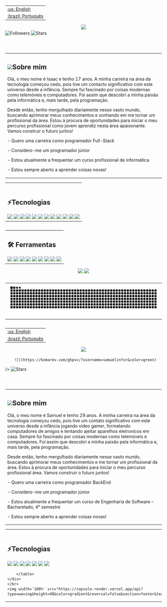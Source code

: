 <table align="right">
 	<tr>
		<td>
			<a href="https://github.com/DevSaLLein/DevSaLLein/blob/main/README.md">:us: English</a>
		</td>
	</tr>
 	<tr>
		<td>
			<a href="https://github.com/DevSaLLein/DevSaLLein/blob/main/README-BR.md">:brazil: Português</a>
		</td>
	</tr>
</table>
<h2></h2>
<header> 
	<div align="center">
		<img src="https://readme-typing-svg.herokuapp.com/?color=ff1659&size=35&center=true&vCenter=true&width=1000&lines=HELLO,+Dev_;Be+Welcome!+:%29_" />
	</div>
	<section align='left'>
		<img src="https://komarev.com/ghpvc/?username=devsallein&label=Profile%20views&color=ff33ff&style=flat" alt="Followers" />
		<img src="https://img.shields.io/github/stars/DevSaLLein?affiliations=OWNER%2CCOLLABORATOR&color=ff33ff&style=flat" alt="Stars"/>
	</section>	 
</header>
<main>
	<table>
		<tr> 
			<td>
				<h2><img src="https://emojis.slackmojis.com/emojis/images/1531849430/4246/blob-sunglasses.gif?1531849430" width="30"/>Sobre mim</h2>
				<p>
Olá, o meu nome é Isaac e tenho 17 anos. A minha carreira na área da tecnologia começou cedo, pois tive um contacto significativo com este universo desde a infância. Sempre fui fascinado por coisas modernas como telemóveis e computadores. Foi assim que descobri a minha paixão pela informática e, mais tarde, pela programação.

Desde então, tenho mergulhado diariamente nesse vasto mundo, buscando aprimorar meus conhecimentos e sonhando em me tornar um profissional da área. Estou à procura de oportunidades para iniciar o meu percurso profissional como jovem aprendiz nesta área apaixonante. Vamos construir o futuro juntos!
				</p>
				<p>- Quero uma carreira como programador Full-Stack </p>
				<p>- Considero-me um programador júnior </p>
				<p>- Estou atualmente a frequentar um curso profissional de informática </p>
				<p>- Estou sempre aberto a aprender coisas novas!</p>
			</td>
		</tr>
	</table>
 	<table>
  	<tr>
			<td>	
				<h2>⚡Tecnologias </h2>
				<img src="https://img.shields.io/badge/-HTML-0D1117?style=for-the-badge&logo=HTML5&logoColor=&labelColor=0D1117"/>
				<img src="https://img.shields.io/badge/-CSS-0D1117?style=for-the-badge&logo=CSS3&logoColor=1572B6&labelColor=0D1117"/>
				<img src="https://img.shields.io/badge/-JavaScript-0D1117?style=for-the-badge&logo=JavaScript&logoColor=&labelColor=0D1117"/>
				<img src="https://img.shields.io/badge/-PHP-0D1117?style=for-the-badge&logo=PHP&&logoColor=&labelColor=0D1117"/>
				<img src="https://img.shields.io/badge/react-0D1117.svg?style=for-the-badge&logo=react&logoColor=%2361DAFB"/>
				<img src="https://img.shields.io/badge/-mysql-0D1117?style=for-the-badge&logo=mysql&labelColor=0D1117"/>
				<img src="https://img.shields.io/badge/Node.js-0D1117?style=for-the-badge&logo=node.js&logoColor=#adff2f" />
				<img src="https://img.shields.io/badge/TypeScript-0D1117?style=for-the-badge&logo=typescript&logoColor=1572B6" />
				<img src="https://img.shields.io/badge/Postgresql-0D1117?style=for-the-badge&logo=postgresql&logoColor=1572B6" />
				<img src="https://img.shields.io/badge/Next.JS-0D1117?style=for-the-badge&logo=next.js&logoColor=white" />
				<img src="https://img.shields.io/badge/JAVA Spring-0D1117?style=for-the-badge&logo=springboot&logoColor=#adff2f" />
    				<img src="https://img.shields.io/badge/tailwind-0D1117.svg?style=for-the-badge&logo=tailwindcss&logoColor=%2361DAFB"/>
			</td>
		</tr>
  	<table/>
	<table align="center">
		<tr> 
			<td>
				<h2>🛠 Ferramentas</h2>
				<img src="https://img.shields.io/badge/Canva-0D1117?style=for-the-badge&logo=canva&logoColor=1572B6&labelColor=0D1117">
				<img src="https://img.shields.io/badge/-GitHub-0D1117?style=for-the-badge&logo=github&logoColor=&labelColor=0D1117"/>
				<img src="https://img.shields.io/badge/-Windows-0D1117?style=for-the-badge&logo=windows&labelColor=0D1117"/>
				<img src="https://img.shields.io/badge/-Visual Studio Code-0D1117?style=for-the-badge&logo=visual-studio-code&logoColor=007ACC&labelColor=0D1117"/>
				<img src="https://img.shields.io/badge/-Edge-0D1117?style=for-the-badge&logo=Microsoft-edge&&logoColor=007ACC&labelColor=0D1117"/>
				<img src="https://img.shields.io/badge/-Git-0D1117?style=for-the-badge&logo=git&&logoColor=&labelColor=0D1117"/>
    				<img src="https://img.shields.io/badge/-postman-0D1117?style=for-the-badge&logo=postman&&logoColor=&labelColor=0D1117"/>
				<img src="https://img.shields.io/badge/-vite-0D1117?style=for-the-badge&logo=vite&&logoColor=&labelColor=0D1117"/>
    				<img src="https://img.shields.io/badge/figma-0D1117.svg?style=for-the-badge&logo=figma&logoColor=%2361DAFB"/>
			</td>
		</tr>
  	<table/>
	<section align='center'>
		<img height="200px" src="https://github-readme-stats.vercel.app/api/top-langs/?username=DevSaLLein&layout=compact&hide_border=true&&theme=dracula"/>
		<img height="200px" src="https://github-readme-stats.vercel.app/api?username=DevSaLLein&layout=compact&hide_border=true&&theme=dracula"/> 
	</section>
</main>	
<footer>
	<div name='Cobrinha'>
		<table align='center'>
  			<tr>
                              <td>
                                   <img src="https://github.com/DevSaLLein/DevSaLLein/blob/output/github-contribution-grid-snake-dark.svg" width="100%" >
                              </td>
                        </tr><table align="right">
 	<tr>
		<td>
			<a href="https://github.com/DevSaLLein/DevSaLLein/blob/main/README.md">:us: English</a>
		</td>
	</tr>
 	<tr>
		<td>
			<a href="[https://github.com/samuelinfor/blob/main/README-BR.md](https://github.com/samuelinfor/samuelinfor/blob/c7162975a42d5583b3f73e1a5e2d0249c3bd6006/README.md)">:brazil: Português</a>
		</td>
	</tr>
</table>
<h2></h2>
<header> 
	<div align="center">
		<img src="https://readme-typing-svg.herokuapp.com/?color=ff1659&size=35&center=true&vCenter=true&width=1000&lines=HELLO,+Dev_;Be+Welcome!+:%29_" />
	</div>
	<section align='left'>
		
		![](https://komarev.com/ghpvc/?username=samuelinfor&color=green)
 />
		<img src="https://img.shields.io/github/stars/%2CCOLLABORATOR&color=ff33ff&style=flat" alt="Stars"/>
	</section>	 
</header>
<main>
	<table>
		<tr> 
			<td>
				<h2><img src="https://emojis.slackmojis.com/emojis/images/1531849430/4246/blob-sunglasses.gif?1531849430" width="30"/>Sobre mim</h2>
				<p>
Olá, o meu nome é Samuel e tenho 29 anos. A minha carreira na área da tecnologia começou cedo, pois tive um contato significativo com este universo desde a infância jogando video gamer, formatando computadores de  amigos e tentando ajeitar aparelhos eletronicos em casa. Sempre fui fascinado por coisas modernas como telemóveis e computadores. Foi assim que descobri a minha paixão pela informática e, mais tarde, pela programação.

Desde então, tenho mergulhado diariamente nesse vasto mundo, buscando aprimorar meus conhecimentos e me tornar um profissional da área. Estou à procura de oportunidades para iniciar o meu percurso profissional área. Vamos construir o futuro juntos!
				</p>
				<p>- Quero uma carreira como programador BackEnd </p>
				<p>- Considero-me um programador júnior </p>
				<p>- Estou atualmente a frequentar um curso de Engenharia de Software – Bacharelado, 4° semestre</p>
				<p>- Estou sempre aberto a aprender coisas novas!</p>
			</td>
		</tr>
	</table>
 	<table>
  	<tr>
			<td>	
				<h2>⚡Tecnologias </h2>
				<img src="https://img.shields.io/badge/-HTML-0D1117?style=for-the-badge&logo=HTML5&logoColor=&labelColor=0D1117"/>
				<img src="https://img.shields.io/badge/-CSS-0D1117?style=for-the-badge&logo=CSS3&logoColor=1572B6&labelColor=0D1117"/>
				<img src="https://img.shields.io/badge/-JavaScript-0D1117?style=for-the-badge&logo=JavaScript&logoColor=&labelColor=0D1117"/>
				<img src="https://img.shields.io/badge/-PHP-0D1117?style=for-the-badge&logo=PHP&&logoColor=&labelColor=0D1117"/>
				<img src="https://img.shields.io/badge/react-0D1117.svg?style=for-the-badge&logo=reac&logoColor=%2361DAFB"/>
				<img src="https://img.shields.io/badge/-mysql-0D1117?style=for-the-badge&logo=mysql&labelColor=0D1117"/>
				<img src="https://img.shields.io/badge/Node.js-0D1117?style=for-the-badge&logo=node.js&logoColor=#adff2f" />

		</table>
	</div>
	</br>
	<img width='100%' src="https://capsule-render.vercel.app/api?type=waving&height=90&color=gradient&reversal=false&section=footer&textBg=false&fontAlign=0&fontAlignY=0&descAlign=0&descAlignY=0"/>
</footer>

